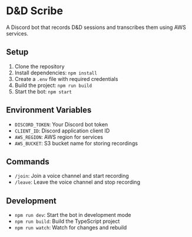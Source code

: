# D&D Scribe

A Discord bot that records D&D sessions and transcribes them using AWS services.

## Setup

1. Clone the repository
2. Install dependencies: `npm install`
3. Create a `.env` file with required credentials
4. Build the project: `npm run build`
5. Start the bot: `npm start`

## Environment Variables

-   `DISCORD_TOKEN`: Your Discord bot token
-   `CLIENT_ID`: Discord application client ID
-   `AWS_REGION`: AWS region for services
-   `AWS_BUCKET`: S3 bucket name for storing recordings

## Commands

-   `/join`: Join a voice channel and start recording
-   `/leave`: Leave the voice channel and stop recording

## Development

-   `npm run dev`: Start the bot in development mode
-   `npm run build`: Build the TypeScript project
-   `npm run watch`: Watch for changes and rebuild
